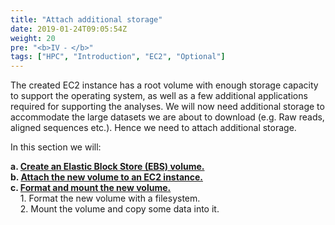 ```yaml
---
title: "Attach additional storage"
date: 2019-01-24T09:05:54Z
weight: 20
pre: "<b>IV ⁃ </b>"
tags: ["HPC", "Introduction", "EC2", "Optional"]
---
```


The created EC2 instance has a root volume with enough storage capacity to support the operating system, as well as a few additional applications required for supporting the analyses.
We will now need additional storage to accommodate the large datasets we are about to download (e.g. Raw reads, aligned sequences etc.).
Hence we need to attach additional storage.

In this section we will:

**a.	[Create an Elastic Block Store (EBS) volume.](http://slchen-lab-training.s3-website-ap-southeast-1.amazonaws.com/04-attachstorage/02-createebsvolume.html)**    
**b.	[Attach the new volume to an EC2 instance.](http://slchen-lab-training.s3-website-ap-southeast-1.amazonaws.com/04-attachstorage/03-attachvolume.html)**    
**c. 	[Format and mount the new volume.](http://slchen-lab-training.s3-website-ap-southeast-1.amazonaws.com/04-attachstorage/04-mountvolume.html)**    
&nbsp;&nbsp;&nbsp;	1.	Format the new volume with a filesystem.  
&nbsp;&nbsp;&nbsp;	2.	Mount the volume and copy some data into it.   
